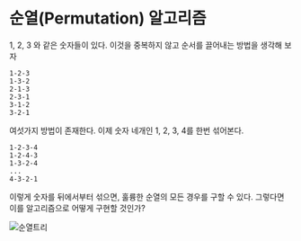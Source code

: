 # 순열(Permutation) 알고리즘

1, 2, 3 와 같은 숫자들이 있다. 이것을 중복하지 않고 순서를 끌어내는 방법을 생각해 보자

```
1-2-3
1-3-2
2-1-3
2-3-1
3-1-2
3-2-1
```

여섯가지 방법이 존재한다. 이제 숫자 네개인 1, 2, 3, 4를 한번 섞어본다.

```
1-2-3-4
1-2-4-3
1-3-2-4
...
4-3-2-1
```

이렇게 숫자를 뒤에서부터 섞으면, 훌륭한 순열의 모든 경우를 구할 수 있다. 그렇다면 이를 알고리즘으로 어떻게 구현할 것인가?

![순열트리](./image/recursion_tree_for_permutation_of_string.PNG)